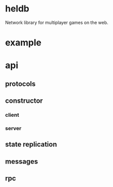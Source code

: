 # heldb
Network library for multiplayer games on the web.

# example

# api

## protocols

## constructor

### client

### server

## state replication

## messages

## rpc
